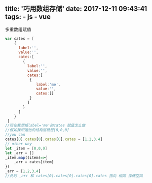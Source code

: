 title: '巧用数组存储'
date: 2017-12-11 09:43:41
tags:
    - js
    - vue
---
多重数组赋值
<!--more-->
```javascript
var cates = [
    {
      label:'',
      value:'',
      cates:[
        {
          label:'',
          value:'',
          cates:[
           {
              label:'me',
              value:'',
              cates:[]
           }
          ]
        }
      ]  
    }
 ]
//现在我想给label='me'的cates 赋值怎么做
//假如我知道他的结构层级是[0,0,0]
//you can 
cates[0].cates[0].cates[0].cates = [1,2,3,4]
// other way
let _item = [0,0,0]
let _arr = []
_item.map((item)=>{
    _arr = cates[item]
})
_arr = [1,2,3,4]
//此时 _arr 和 cates[0].cates[0].cates[0].cates 指向 相同 存储空间

```

